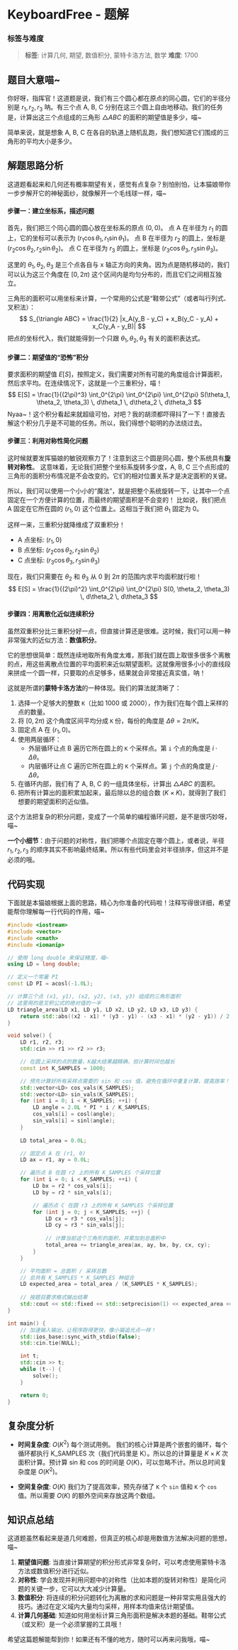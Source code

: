 # KeyboardFree - 题解

### 标签与难度
> **标签**: 计算几何, 期望, 数值积分, 蒙特卡洛方法, 数学
> **难度**: 1700

## 题目大意喵~

你好呀，指挥官！这道题是说，我们有三个圆心都在原点的同心圆，它们的半径分别是 $r_1, r_2, r_3$ 呐。有三个点 A, B, C 分别在这三个圆上自由地移动。我们的任务是，计算出这三个点组成的三角形 $\triangle ABC$ 的面积的期望值是多少，喵~

简单来说，就是想象 A, B, C 在各自的轨道上随机乱跑，我们想知道它们围成的三角形的平均大小是多少。

## 解题思路分析

这道题看起来和几何还有概率期望有关，感觉有点复杂？别怕别怕，让本猫娘带你一步步解开它的神秘面纱，就像解开一个毛线球一样，喵~

#### 步骤一：建立坐标系，描述问题

首先，我们把三个同心圆的圆心放在坐标系的原点 $(0, 0)$。
点 A 在半径为 $r_1$ 的圆上，它的坐标可以表示为 $(r_1 \cos\theta_1, r_1 \sin\theta_1)$。
点 B 在半径为 $r_2$ 的圆上，坐标是 $(r_2 \cos\theta_2, r_2 \sin\theta_2)$。
点 C 在半径为 $r_3$ 的圆上，坐标是 $(r_3 \cos\theta_3, r_3 \sin\theta_3)$。

这里的 $\theta_1, \theta_2, \theta_3$ 是三个点各自与 x 轴正方向的夹角。因为点是随机移动的，我们可以认为这三个角度在 $[0, 2\pi)$ 这个区间内是均匀分布的，而且它们之间相互独立。

三角形的面积可以用坐标来计算，一个常用的公式是“鞋带公式”（或者叫行列式、叉积法）：
$$
S_{\triangle ABC} = \frac{1}{2} |x_A(y_B - y_C) + x_B(y_C - y_A) + x_C(y_A - y_B)|
$$
把点的坐标代入，我们就能得到一个只跟 $\theta_1, \theta_2, \theta_3$ 有关的面积表达式。

#### 步骤二：期望值的“恐怖”积分

要求面积的期望值 $E[S]$，按照定义，我们需要对所有可能的角度组合计算面积，然后求平均。在连续情况下，这就是一个三重积分，喵！
$$
E[S] = \frac{1}{(2\pi)^3} \int_0^{2\pi} \int_0^{2\pi} \int_0^{2\pi} S(\theta_1, \theta_2, \theta_3) \, d\theta_1 \, d\theta_2 \, d\theta_3
$$
Nyaa~！这个积分看起来就超级可怕，对吧？我的胡须都吓得抖了一下！直接去解这个积分几乎是不可能的任务。所以，我们得想个聪明的办法绕过去。

#### 步骤三：利用对称性简化问题

这时候就要发挥猫娘的敏锐观察力了！注意到这三个圆是同心圆，整个系统具有**旋转对称性**。
这意味着，无论我们把整个坐标系旋转多少度，A, B, C 三个点形成的三角形的面积分布情况是不会改变的。它们的相对位置关系才是决定面积的关键。

所以，我们可以使用一个小小的“魔法”，就是把整个系统旋转一下，让其中一个点固定在一个方便计算的位置，而最终的期望面积是不会变的！
比如说，我们把点 A 固定在它所在圆的 $(r_1, 0)$ 这个位置上。这相当于我们把 $\theta_1$ 固定为 $0$。

这样一来，三重积分就降维成了双重积分！
*   A 点坐标: $(r_1, 0)$
*   B 点坐标: $(r_2 \cos\theta_2, r_2 \sin\theta_2)$
*   C 点坐标: $(r_3 \cos\theta_3, r_3 \sin\theta_3)$

现在，我们只需要在 $\theta_2$ 和 $\theta_3$ 从 $0$ 到 $2\pi$ 的范围内求平均面积就行啦！
$$
E[S] = \frac{1}{(2\pi)^2} \int_0^{2\pi} \int_0^{2\pi} S(0, \theta_2, \theta_3) \, d\theta_2 \, d\theta_3
$$

#### 步骤四：用离散化近似连续积分

虽然双重积分比三重积分好一点，但直接计算还是很难。这时候，我们可以用一种非常强大的近似方法：**数值积分**。

它的思想很简单：既然连续地取所有角度太难，那我们就在圆上取很多很多个离散的点，用这些离散点位置的平均面积来近似期望面积。这就像用很多小小的直线段来拼成一个圆一样，只要取的点足够多，结果就会非常接近真实值，呐！

这就是所谓的**蒙特卡洛方法**的一种体现。我们的算法就清晰了：
1.  选择一个足够大的整数 `K`（比如 1000 或 2000），作为我们在每个圆上采样的点的数量。
2.  将 $[0, 2\pi)$ 这个角度区间平均分成 `K` 份，每份的角度是 $\Delta\theta = 2\pi/K$。
3.  固定点 A 在 $(r_1, 0)$。
4.  使用两层循环：
    *   外层循环让点 B 遍历它所在圆上的 `K` 个采样点。第 `i` 个点的角度是 $i \cdot \Delta\theta$。
    *   内层循环让点 C 遍历它所在圆上的 `K` 个采样点。第 `j` 个点的角度是 $j \cdot \Delta\theta$。
5.  在循环内部，我们有了 A, B, C 的一组具体坐标，计算出 $\triangle ABC$ 的面积。
6.  把所有计算出的面积累加起来，最后除以总的组合数 ($K \times K$)，就得到了我们想要的期望面积的近似值。

这个方法把复杂的积分问题，变成了一个简单的编程循环问题，是不是很巧妙呀，喵~

**一个小细节**：由于问题的对称性，我们把哪个点固定在哪个圆上，或者说，半径 $r_1, r_2, r_3$ 的顺序其实不影响最终结果。所以有些代码里会对半径排序，但这并不是必须的哦。

## 代码实现

下面就是本猫娘根据上面的思路，精心为你准备的代码啦！注释写得很详细，希望能帮你理解每一行代码的作用，喵~

```cpp
#include <iostream>
#include <vector>
#include <cmath>
#include <iomanip>

// 使用 long double 来保证精度，喵~
using LD = long double;

// 定义一个常量 PI
const LD PI = acosl(-1.0L);

// 计算三个点 (x1, y1), (x2, y2), (x3, y3) 组成的三角形面积
// 这里用的是叉积公式的绝对值的一半
LD triangle_area(LD x1, LD y1, LD x2, LD y2, LD x3, LD y3) {
    return std::abs((x2 - x1) * (y3 - y1) - (x3 - x1) * (y2 - y1)) / 2.0L;
}

void solve() {
    LD r1, r2, r3;
    std::cin >> r1 >> r2 >> r3;

    // 在圆上采样的点的数量，K越大结果越精确，但计算时间也越长
    const int K_SAMPLES = 1000;

    // 预先计算好所有采样点需要的 sin 和 cos 值，避免在循环中重复计算，提高效率！
    std::vector<LD> cos_vals(K_SAMPLES);
    std::vector<LD> sin_vals(K_SAMPLES);
    for (int i = 0; i < K_SAMPLES; ++i) {
        LD angle = 2.0L * PI * i / K_SAMPLES;
        cos_vals[i] = cosl(angle);
        sin_vals[i] = sinl(angle);
    }
    
    LD total_area = 0.0L;

    // 固定点 A 在 (r1, 0)
    LD ax = r1, ay = 0.0L;

    // 遍历点 B 在圆 r2 上的所有 K_SAMPLES 个采样位置
    for (int i = 0; i < K_SAMPLES; ++i) {
        LD bx = r2 * cos_vals[i];
        LD by = r2 * sin_vals[i];

        // 遍历点 C 在圆 r3 上的所有 K_SAMPLES 个采样位置
        for (int j = 0; j < K_SAMPLES; ++j) {
            LD cx = r3 * cos_vals[j];
            LD cy = r3 * sin_vals[j];
            
            // 计算当前这个三角形的面积，并累加到总面积中
            total_area += triangle_area(ax, ay, bx, by, cx, cy);
        }
    }

    // 平均面积 = 总面积 / 采样总数
    // 总共有 K_SAMPLES * K_SAMPLES 种组合
    LD expected_area = total_area / (K_SAMPLES * K_SAMPLES);
    
    // 按题目要求格式输出结果
    std::cout << std::fixed << std::setprecision(1) << expected_area << "\n";
}

int main() {
    // 加速输入输出，让程序跑得更快，像小猫追光点一样！
    std::ios_base::sync_with_stdio(false);
    std::cin.tie(NULL);

    int t;
    std::cin >> t;
    while (t--) {
        solve();
    }

    return 0;
}
```

## 复杂度分析

- **时间复杂度**: $O(K^2)$ 每个测试用例。
  我们的核心计算是两个嵌套的循环，每个循环都执行 K_SAMPLES 次（我们代码里是 K）。所以总的计算量是 $K \times K$ 次面积计算。预计算 sin 和 cos 的时间是 $O(K)$，可以忽略不计。所以总时间复杂度是 $O(K^2)$。

- **空间复杂度**: $O(K)$
  我们为了提高效率，预先存储了 `K` 个 `sin` 值和 `K` 个 `cos` 值。所以需要 $O(K)$ 的额外空间来存放这两个数组。

## 知识点总结

这道题虽然看起来是道几何难题，但真正的核心却是用数值方法解决问题的思想，喵~

1.  **期望值问题**: 当直接计算期望的积分形式非常复杂时，可以考虑使用蒙特卡洛方法或数值积分进行近似。
2.  **对称性**: 学会发现并利用问题中的对称性（比如本题的旋转对称性）是简化问题的关键一步，它可以大大减少计算量。
3.  **数值积分**: 将连续的积分问题转化为离散的求和问题是一种非常实用且强大的技巧。通过在定义域内大量均匀采样，用样本均值来估计期望值。
4.  **计算几何基础**: 知道如何用坐标计算三角形面积是解决本题的基础。鞋带公式（或叉积）是一个必须掌握的工具哦！

希望这篇题解能帮到你！如果还有不懂的地方，随时可以再来问我哦，喵~